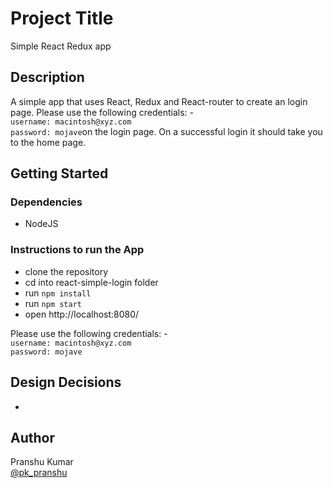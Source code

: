 # Project Title

Simple React Redux app

## Description

A simple app that uses React, Redux and React-router to create an login page. Please use the following credentials: -  
`username: macintosh@xyz.com`  
`password: mojave`on the login page. On a successful login it should take you to the home page.

## Getting Started

### Dependencies

* NodeJS

### Instructions to run the App

* clone the repository
* cd into react-simple-login folder
* run `npm install`
* run `npm start`
* open http://localhost:8080/

Please use the following credentials: -  
`username: macintosh@xyz.com`  
`password: mojave`

## Design Decisions

*


## Author

Pranshu Kumar   
[@pk_pranshu](https://twitter.com/pk_pranshu)
